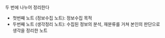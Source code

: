 두 번에 나누어 정리한다

* 첫번째 노트 (정보수집 노트): 정보수집 목적
* 두번째 노트 (생각정리 노트): 수집된 정보의 분석, 재분류를 거쳐 본인의 판단으로 생각을 정리한 노트